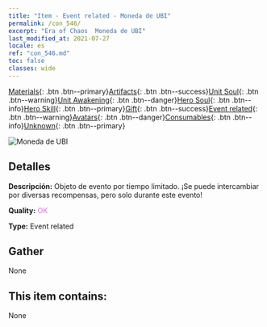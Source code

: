 ```yaml
---
title: "Item - Event related - Moneda de UBI"
permalink: /con_546/
excerpt: "Era of Chaos  Moneda de UBI"
last_modified_at: 2021-07-27
locale: es
ref: "con_546.md"
toc: false
classes: wide
---
```

 [Materials](/ItemsES/){: .btn .btn--primary}[Artifacts](/ItemsES/Artifacts/){: .btn .btn--success}[Unit Soul](/ItemsES/UnitSoul/){: .btn .btn--warning}[Unit Awakening](/ItemsES/UnitAwakening/){: .btn .btn--danger}[Hero Soul](/ItemsES/HeroSoul/){: .btn .btn--info}[Hero Skill](/ItemsES/HeroSkill/){: .btn .btn--primary}[Gift](/ItemsES/Gift/){: .btn .btn--success}[Event related](/ItemsES/Events/){: .btn .btn--warning}[Avatars](/ItemsES/Avatars/){: .btn .btn--danger}[Consumables](/ItemsES/Consumables/){: .btn .btn--info}[Unknown](/ItemsES/Unknown/){: .btn .btn--primary}

 ![Moneda de UBI](/images/t/i_10032.png)

## Detalles
 **Descripción:** Objeto de evento por tiempo limitado. ¡Se puede intercambiar por diversas recompensas, pero solo durante este evento!

 **Quality:** <span style="color: #DA70D6">OK</span>

 **Type:** Event related

## Gather

  None

## This item contains:

  None

